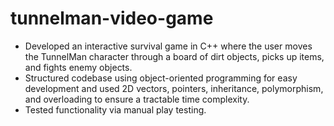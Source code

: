 # tunnelman-video-game

- Developed an interactive survival game in C++ where the user moves the TunnelMan character through a board of dirt objects, picks up items, and fights enemy objects.
- Structured codebase using object-oriented programming for easy development and used 2D vectors, pointers, inheritance, polymorphism, and overloading to ensure a tractable time complexity.
- Tested functionality via manual play testing.
